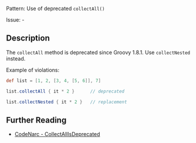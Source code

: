 Pattern: Use of deprecated `collectAll()`

Issue: -

## Description

The `collectAll` method is deprecated since Groovy 1.8.1. Use `collectNested` instead.

Example of violations:

``` groovy
def list = [1, 2, [3, 4, [5, 6]], 7]

list.collectAll { it * 2 }      // deprecated

list.collectNested { it * 2 }   // replacement
```

## Further Reading

* [CodeNarc - CollectAllIsDeprecated](https://codenarc.github.io/CodeNarc/codenarc-rules-groovyism.html#collectallisdeprecated-rule)